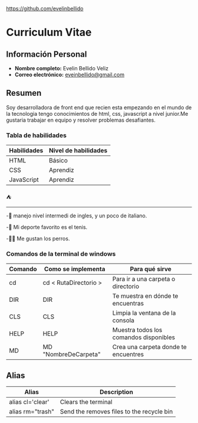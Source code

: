 https://github.com/evelinbellido
# Curriculum Vitae

## Información Personal

- **Nombre completo:** Evelin Bellido Veliz
- **Correo electrónico:** eveinbellido@gmail.com

## Resumen


Soy desarrolladora de front end que recien esta empezando en el mundo de la tecnologia tengo conocimientos de html, css, javascript a nivel junior.Me gustaria trabajar en equipo y resolver problemas desafiantes.




### Tabla de habilidades

| Habilidades | Nivel de habilidades |
|-------------|----------------------|
| HTML        | Básico               |
| CSS         | Aprendiz             |
| JavaScript  | Aprendiz             |

:tent:

--------------------------------------------------------
-🐲 manejo nivel intermedi de ingles, y un poco de italiano.

-🤹 Mi deporte favorito es el tenis.

-🐕‍🦺 Me gustan los perros.

### Comandos de la terminal de windows

| Comando  | Como se implementa       | Para qué sirve                         |
|----------|--------------------------|----------------------------------------|
| cd       | cd < RutaDirectorio >    | Para ir a una carpeta o directorio     |
| DIR      | DIR                      | Te muestra en dónde te encuentras      |
| CLS      | CLS                      | Limpia la ventana de la consola        |
| HELP     | HELP                     | Muestra todos los comandos disponibles |
| MD       | MD "NombreDeCarpeta"     | Crea una carpeta donde te encuentres   |

## Alias

| Alias | Description |
|-------|-------------|
| alias cl='clear'| Clears the terminal|
| alias rm="trash" | Send the removes files to the recycle bin |
